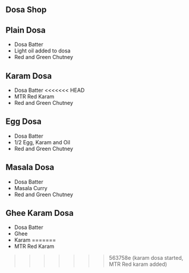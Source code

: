 ## Dosa Shop

## Plain Dosa
- Dosa Batter
- Light oil added to dosa
- Red and Green Chutney

## Karam Dosa
- Dosa Batter
<<<<<<< HEAD
- MTR Red Karam
- Red and Green Chutney

## Egg Dosa
- Dosa Batter
- 1/2 Egg, Karam and Oil
- Red and Green Chutney

## Masala Dosa
- Dosa Batter
- Masala Curry
- Red and Green Chutney

## Ghee Karam Dosa
- Dosa Batter
- Ghee
- Karam
=======
- MTR Red Karam
>>>>>>> 563758e (karam dosa started, MTR Red karam added)
